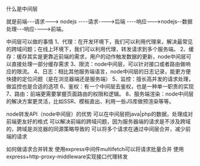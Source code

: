 什么是中间层

就是前端---请求---> nodejs ----请求---->后端 ----响应--->nodejs--数据处理---响应---->前端。

中间层可以做的事情
1、代理：在开发环境下，我们可以利用代理来，解决最常见的跨域问题；在线上环境下，我们可以利用代理，转发请求到多个服务端。
2、缓存：缓存其实是更靠近前端的需求，用户的动作触发数据的更新，node中间层可以直接处理一部分缓存需求
3、限流：node中间层，可以针对接口或者路由做响应的限流。
4、日志：相比其他服务端语言，node中间层的日志记录，能更方便快捷的定位问题（是在浏览器端还是服务端）
5、监控：擅长高并发的请求处理，做监控也是合适的选项
6、鉴权：有一个中间层去鉴权，也是一种单一职责的实现
7、路由：前端更需要掌握页面路由的权限和逻辑。
8、服务端渲染：node中间层的解决方案更灵活，比如SSR、模板直出、利用一些JS库做预渲染等等。

node转发API（node中间层）的优势
可以在中间层把java|php的数据，处理成对前端更友好的格式 可以解决前端的跨域问题，因为服务器端的请求是不涉及跨域的，跨域是浏览器的同源策略导致的 可以将多个请求在通过中间层合并，减少前端的请求

如何做请求合并转发
使用express中间件multifetch可以将请求批量合并 使用express+http-proxy-middleware实现接口代理转发